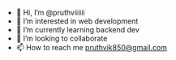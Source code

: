 - 👋 Hi, I’m @pruthviiiiii
- 👀 I’m interested in web development
- 🌱 I’m currently learning backend dev
- 💞️ I’m looking to collaborate
- 📫 How to reach me pruthvik850@gmail.com

<!---
pruthviiiiii/pruthviiiiii is a ✨ special ✨ repository because its `README.md` (this file) appears on your GitHub profile.
You can click the Preview link to take a look at your changes.
--->
